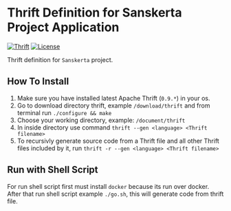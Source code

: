 # Thrift Definition for Sanskerta Project Application

[![Thrift](https://img.shields.io/badge/thrift-0.9.3-yellow.svg)](https://thrift.apache.org/)
[![License](https://img.shields.io/badge/license-MIT-44897A.svg)](https://github.com/dynastymasra/SanskertaThrift/blob/master/LICENSE)

Thrift definition for `Sanskerta` project.

## How To Install

1. Make sure you have installed latest Apache Thrift (`0.9.*`) in your os.
2. Go to download directory thrift, example `/download/thrift` and from terminal run `./configure && make`
3. Choose your working directory, example: `/document/thrift`
4. In inside directory use command `thrift --gen <language> <Thrift filename>`
5. To recursivly generate source code from a Thrift file and all other Thrift files included by it, run `thrift -r --gen <language> <Thrift filename>`

## Run with Shell Script

For run shell script first must install `docker` because its run over docker.
After that run shell script example `./go.sh`, this will generate code from thrift file.

